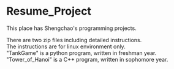 # Resume_Project
This place has Shengchao's programming projects.

There are two zip files including detailed instructions.<br/>
The instructions are for linux environment only.<br/>
"TankGame" is a python program, written in freshman year. <br/>
"Tower_of_Hanoi" is a C++ program, written in sophomore year.
